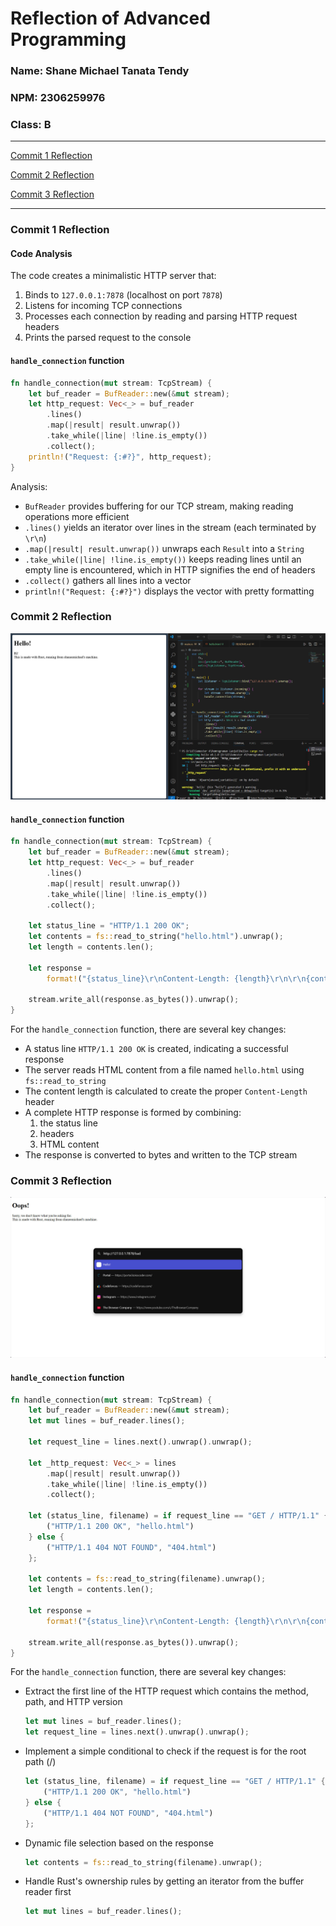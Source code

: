 # Reflection of Advanced Programming
### Name: Shane Michael Tanata Tendy
### NPM: 2306259976
### Class: B

----

[Commit 1 Reflection](#commit-1-reflection)

[Commit 2 Reflection](#commit-2-reflection)

[Commit 3 Reflection](#)

----

### Commit 1 Reflection

#### Code Analysis
The code creates a minimalistic HTTP server that:
1. Binds to `127.0.0.1:7878` (localhost on port `7878`)
2. Listens for incoming TCP connections
3. Processes each connection by reading and parsing HTTP request headers
4. Prints the parsed request to the console

#### `handle_connection` function
```rust
fn handle_connection(mut stream: TcpStream) {
    let buf_reader = BufReader::new(&mut stream);
    let http_request: Vec<_> = buf_reader
        .lines()
        .map(|result| result.unwrap())
        .take_while(|line| !line.is_empty())
        .collect();
    println!("Request: {:#?}", http_request);
}
```
Analysis:
- `BufReader` provides buffering for our TCP stream, making reading operations more efficient
- `.lines()` yields an iterator over lines in the stream (each terminated by `\r\n`)
- `.map(|result| result.unwrap())` unwraps each `Result` into a `String` 
- `.take_while(|line| !line.is_empty())` keeps reading lines until an empty line is encountered, which in HTTP signifies the end of headers
- `.collect()` gathers all lines into a vector
- `println!("Request: {:#?}")` displays the vector with pretty formatting

### Commit 2 Reflection
![Commit 2 Reflection Image](static/images/commit_2_reflection.jpg)
#### `handle_connection` function
```rust
fn handle_connection(mut stream: TcpStream) {
    let buf_reader = BufReader::new(&mut stream);
    let http_request: Vec<_> = buf_reader
        .lines()
        .map(|result| result.unwrap())
        .take_while(|line| !line.is_empty())
        .collect();
    
    let status_line = "HTTP/1.1 200 OK";
    let contents = fs::read_to_string("hello.html").unwrap();
    let length = contents.len();
    
    let response = 
        format!("{status_line}\r\nContent-Length: {length}\r\n\r\n{contents}");
    
    stream.write_all(response.as_bytes()).unwrap();
}
```
For the `handle_connection` function, there are several key changes:
- A status line `HTTP/1.1 200 OK` is created, indicating a successful response
- The server reads HTML content from a file named `hello.html` using `fs::read_to_string`
- The content length is calculated to create the proper `Content-Length` header
- A complete HTTP response is formed by combining:
    1. the status line
    2. headers
    3. HTML content
- The response is converted to bytes and written to the TCP stream

### Commit 3 Reflection
![Commit 3 Reflection Image](static/images/commit_3_reflection.jpg)
#### `handle_connection` function
```rust
fn handle_connection(mut stream: TcpStream) {
    let buf_reader = BufReader::new(&mut stream);
    let mut lines = buf_reader.lines();
    
    let request_line = lines.next().unwrap().unwrap();
    
    let _http_request: Vec<_> = lines
        .map(|result| result.unwrap())
        .take_while(|line| !line.is_empty())
        .collect();
    
    let (status_line, filename) = if request_line == "GET / HTTP/1.1" {
        ("HTTP/1.1 200 OK", "hello.html")
    } else {
        ("HTTP/1.1 404 NOT FOUND", "404.html")
    };
    
    let contents = fs::read_to_string(filename).unwrap();
    let length = contents.len();
    
    let response = 
        format!("{status_line}\r\nContent-Length: {length}\r\n\r\n{contents}");
    
    stream.write_all(response.as_bytes()).unwrap();
}
```
For the `handle_connection` function, there are several key changes:
- Extract the first line of the HTTP request which contains the method, path, and HTTP version
    ```rust
    let mut lines = buf_reader.lines();
    let request_line = lines.next().unwrap().unwrap();
    ```
- Implement a simple conditional to check if the request is for the root path (/)
    ```rust
    let (status_line, filename) = if request_line == "GET / HTTP/1.1" {
        ("HTTP/1.1 200 OK", "hello.html")
    } else {
        ("HTTP/1.1 404 NOT FOUND", "404.html")
    };
    ```
- Dynamic file selection based on the response
    ```rust
    let contents = fs::read_to_string(filename).unwrap();
    ```
- Handle Rust's ownership rules by getting an iterator from the buffer reader first
    ```rust
    let mut lines = buf_reader.lines();
    ```
    
